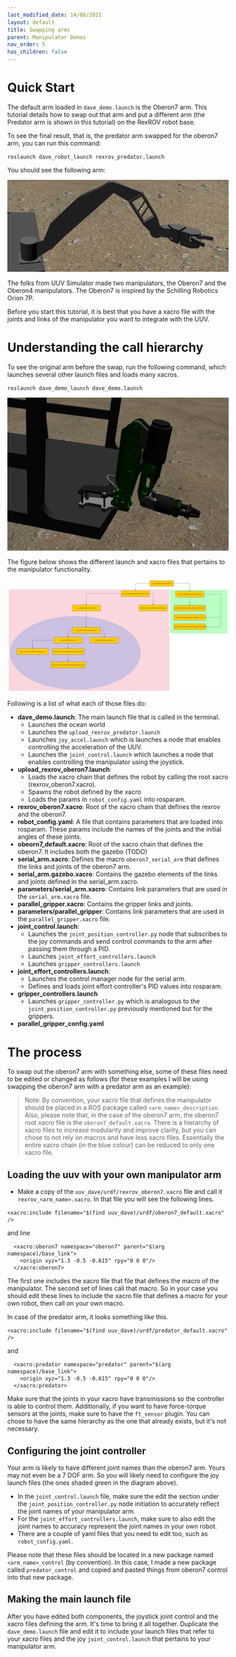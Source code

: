 ```yaml
---
last_modified_date: 14/08/2021
layout: default
title: Swapping arms
parent: Manipulator Demos
nav_order: 5
has_children: false
---
```


# Quick Start

The default arm loaded in `dave_demo.launch` is the Oberon7 arm. This tutorial details how to swap out that arm and put a different arm (the Predator arm is shown in this tutorial) on the RexROV robot base.

To see the final result, that is, the predator arm swapped for the oberon7 arm, you can run this command:
```
roslaunch dave_robot_launch rexrov_predator.launch
```

You should see the following arm:

![image](../images/predator_arm.png)

The folks from UUV Simulator made two manipulators, the Oberon7 and the Oberon4 manipulators. The Oberon7 is inspired by the Schilling Robotics Orion 7P.

Before you start this tutorial, it is best that you have a xacro file with the joints and links of the manipulator you want to integrate with the UUV.

# Understanding the call hierarchy

To see the original arm before the swap, run the following command, which launches several other launch files and loads many xacros.

```
roslaunch dave_demo_launch dave_demo.launch
```

![image](../images/rexrov_oberon7.png)

The figure below shows the different launch and xacro files that pertains to the manipulator functionality.


![image](../images/oberon_manipulator_launch_xacro_hierarchy.jpg)

Following is a list of what each of those files do:
* **dave_demo.launch**: The main launch file that is called in the terminal.
  * Launches the ocean world
  * Launches the `upload_rexrov_predator.launch`
  * Launches `joy_accel.launch` which is launches a node that enables controlling the acceleration of the UUV.
  * Launches the `joint_control.launch`  which launches a node that enables controlling the manipulator using the joystick.
* **upload_rexrov_oberon7.launch**:
  * Loads the xacro chain that defines the robot by calling the root xacro (rexrov_oberon7.xacro).
  * Spawns the robot defined by the xacro
  * Loads the params in `robot_config.yaml` into rosparam.
* **rexrov_oberon7.xacro**: Root of the xacro chain that defines the rexrov and the oberon7.
* **robot_config.yaml**: A file that contains parameters that are loaded into rosparam. These params include the names of the joints and the initial angles of these joints.
* **obeorn7_default.xacro**: Root of the xacro chain that defines the oberon7. It includes both the gazebo (TODO)
* **serial_arm.xacro**: Defines the macro `oberon7_serial_arm` that defines the links and joints of the oberon7 arm.
* **serial_arm.gazebo.xacro**: Contains the gazebo elements of the links and joints defined in the serial_arm.xacro.
* **parameters/serial_arm.xacro**: Contains link parameters that are used in the `serial_arm.xacro` file.
* **parallel_gripper.xacro**: Contains the gripper links and joints.
* **parameters/parallel_gripper**: Contains link parameters that are used in the `parallel_gripper.xacro` file.
* **joint_control.launch**:
  * Launches the `joint_position_controller.py` node that subscribes to the joy commands and send control commands to the arm after passing them through a PID.
  * Launches `joint_effort_controllers.launch`
  * Launches `gripper_controllers.launch`
* **joint_effort_controllers.launch**:
  * Launches the control manager node for the serial arm.
  * Defines and loads joint effort controller's PID values into rosparam.
* **gripper_controllers.launch**
  * Launches `gripper_controller.py` which is analogous to the `joint_position_controller.py` previously mentioned but for the grippers.
* **parallel_gripper_config.yaml**

# The process

To swap out the oberon7 arm with something else, some of these files need to be edited or changed as follows (for these examples I will be using swapping the oberon7 arm with a predator arm as an example):

> Note: By convention, your xacro file that defines the manipulator should be placed in a ROS package called `<arm_name>_description`. Also, please note that, in the case of the oberon7 arm, the oberon7 root xacro file is the `oberon7_default.xacro`. There is a hierarchy of xacro files to increase modularity and improve clarity, but you can chose to not rely on macros and have less xacro files. Essentially the entire xacro chain (in the blue colour) can be reduced to only one xacro file.

## Loading the uuv with your own manipulator arm

* Make a copy of the `uuv_dave/urdf/rexrov_oberon7.xacro` file and call it `rexrov_<arm_name>.xacro`. In that file you will see the following lines.

```
<xacro:include filename="$(find uuv_dave)/urdf/oberon7_default.xacro" />
```

and line

```
  <xacro:oberon7 namespace="oberon7" parent="$(arg namespace)/base_link">
    <origin xyz="1.3 -0.5 -0.615" rpy="0 0 0"/>
  </xacro:oberon7>
```

The first one includes the xacro file that file that defines the macro of the manipulator. The second set of lines call that macro. So in your case you should edit these lines to include the xacro file that defines a macro for your own robot, then call on your own macro.

In case of the predator arm, it looks something like this.

```
<xacro:include filename="$(find uuv_dave)/urdf/predator_default.xacro" />
```

and

```
  <xacro:predator namespace="predator" parent="$(arg namespace)/base_link">
    <origin xyz="1.3 -0.5 -0.615" rpy="0 0 0"/>
  </xacro:predator>
```

Make sure that the joints in your xacro have transmissions so the controller is able to control them. Additionally, if you want to have force-torque sensors at the joints, make sure to have the `ft_sensor` plugin.
You can chose to have the same hierarchy as the one that already exists, but it's not necessary.

## Configuring the joint controller

Your arm is likely to have different joint names than the oberon7 arm. Yours may not even be a 7 DOF arm. So you will likely need to configure the joy launch files (the ones shaded green in the diagram above).
* In the `joint_control.launch` file, make sure the edit the section under the `joint_position_controller.py` node initiation to accurately reflect the joint names of your manipulator arm.
* For the `joint_effort_controllers.launch`, make sure to also edit the joint names to accuracy represent the joint names in your own robot.
* There are a couple of yaml files that you need to edit too, such as `robot_config.yaml`.

Please note that these files should be located in a new package named `<arm_name>_control` (by convention). In this case, I made a new package called `predator_control` and copied and pasted things from oberon7 control into that new package.

## Making the main launch file

After you have edited both components, the joystick joint control and the xacro files defining the arm. It's time to bring it all together. Duplicate the `dave_demo.launch` file and edit it to include your launch files that refer to your xacro files and the joy `joint_control.launch` that pertains to your manipulator arm.

